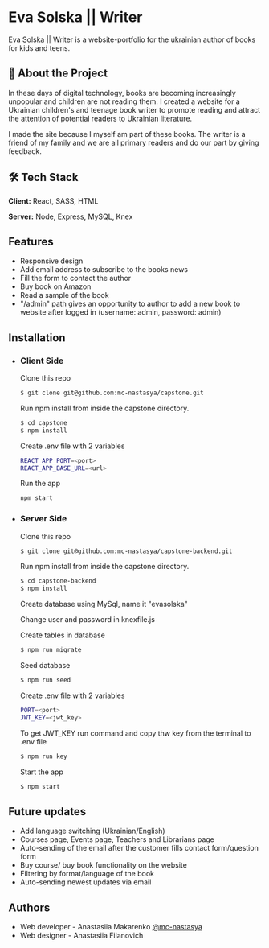 
# Eva Solska || Writer

Eva Solska || Writer is a website-portfolio for the ukrainian author of books for kids and teens.

## 🌟 About the Project
In these days of digital technology, books are becoming increasingly unpopular and children are not reading them. I created a website for a Ukrainian children's and teenage book writer to promote reading and attract the attention of potential readers to Ukrainian literature.

I made the site because I myself am part of these books. The writer is a friend of my family and we are all primary readers and do our part by giving feedback.








## 🛠 Tech Stack

**Client:** React, SASS, HTML

**Server:** Node, Express, MySQL, Knex


## Features

- Responsive design
- Add email address to subscribe to the books news
- Fill the form to contact the author
- Buy book on Amazon
- Read a sample of the book
- "/admin" path gives an opportunity to author to add a new book to website after logged in (username: admin, password: admin)
## Installation
- ### Client Side
    Clone this repo
    ```bash
    $ git clone git@github.com:mc-nastasya/capstone.git
    ```

    Run npm install from inside the capstone directory.
    ```bash
    $ cd capstone
    $ npm install
    ```
    Create .env file with 2 variables
    ```bash
    REACT_APP_PORT=<port>
    REACT_APP_BASE_URL=<url>
    ```
    Run the app

    ```bash
    npm start
    ```
    
- ### Server Side
    Clone this repo
    ```bash
    $ git clone git@github.com:mc-nastasya/capstone-backend.git
    ``` 

    Run npm install from inside the capstone directory.
    ```bash
    $ cd capstone-backend
    $ npm install
    ```

    Create database using MySql, name it "evasolska"

    Change user and password in knexfile.js

    Create tables in database
    ```bash
    $ npm run migrate
    ```

    Seed database
    ```bash
    $ npm run seed
    ```

    Create .env file with 2 variables
    ```bash
    PORT=<port>
    JWT_KEY=<jwt_key>
    ```

    To get JWT_KEY run command and copy thw key from the terminal to .env file
    ```bash
    $ npm run key
    ```

    Start the app
    ```bash
    $ npm start
    ```



## Future updates

- Add language switching (Ukrainian/English)
- Courses page, Events page, Teachers and Librarians page
- Auto-sending of the email after the customer fills contact form/question form
- Buy course/ buy book functionality on the website
- Filtering by format/language of the book
- Auto-sending newest updates via email
## Authors

- Web developer - Anastasiia Makarenko [@mc-nastasya](https://github.com/mc-nastasya)
- Web designer - Anastasiia Filanovich

